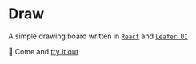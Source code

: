 # Draw

A simple drawing board written in [`React`](https://react.dev/) and [`Leafer UI`](https://www.leaferjs.com/ui/)

🥳 Come and [try it out](https://simple-draw.vercel.app/)